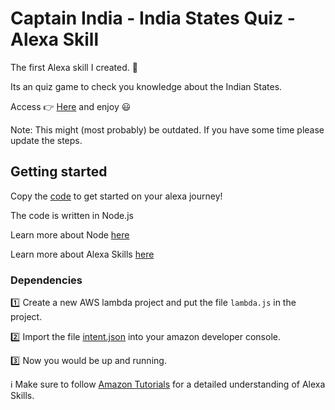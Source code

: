 # Captain India - India States Quiz - Alexa Skill

The first Alexa skill I created. :tada:

Its an quiz game to check you knowledge about the Indian States.

Access :point_right: [Here](https://www.amazon.in/Captain-India-States-Quiz/dp/B077NMGT4R/) and enjoy :smiley:

Note: This might (most probably) be outdated. If you have some time please update the steps.

## Getting started

Copy the [code](Files/) to get started on your alexa journey!

The code is written in Node.js

Learn more about Node [here](https://nodejs.org)

Learn more about Alexa Skills [here](https://developer.amazon.com/es/alexa-skills-kit/learn)

### Dependencies

:one: Create a new AWS lambda project and put the file ```lambda.js``` in the project.

:two: Import the file [intent.json](Files/intent.json) into your amazon developer console.

:three: Now you would be up and running.



:information_source: Make sure to follow [Amazon Tutorials](https://developer.amazon.com/es/alexa-skills-kit/alexa-skill-quick-start-tutorial-nodejs) for a detailed understanding of Alexa Skills.
